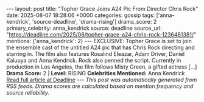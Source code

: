 --- layout: post title: "Topher Grace Joins A24 Pic From Director Chris Rock" date: 2025-08-07 18:28:06 +0000 categories: gossip tags: ['anna-kendrick', 'source-deadline', 'drama-rising'] drama_score: 2 primary_celebrity: anna_kendrick source: deadline source_url: "https://deadline.com/2025/08/topher-grace-a24-chris-rock-1236481381/" mentions: {'anna_kendrick': 2} --- EXCLUSIVE: Topher Grace is set to join the ensemble cast of the untitled A24 pic that has Chris Rock directing and starring in. The film also features Rosalind Eleazar, Adam Driver, Daniel Kaluuya and Anna Kendrick. Rock also penned the script. Currently in production in Los Angeles, the film follows Misty Green, a gifted actress […] **Drama Score:** 2 | **Level:** RISING **Celebrities Mentioned:** Anna Kendrick [Read full article at Deadline](https://deadline.com/2025/08/topher-grace-a24-chris-rock-1236481381/) --- *This post was automatically generated from RSS feeds. Drama scores are calculated based on mention frequency and source reliability.*